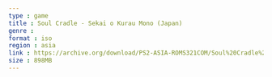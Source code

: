 ```yaml
---
type : game
title : Soul Cradle - Sekai o Kurau Mono (Japan)
genre : 
format : iso
region : asia
link : https://archive.org/download/PS2-ASIA-ROMS321COM/Soul%20Cradle%20-%20Sekai%20o%20Kurau%20Mono%20%28Japan%29.7z
size : 898MB
---
```

